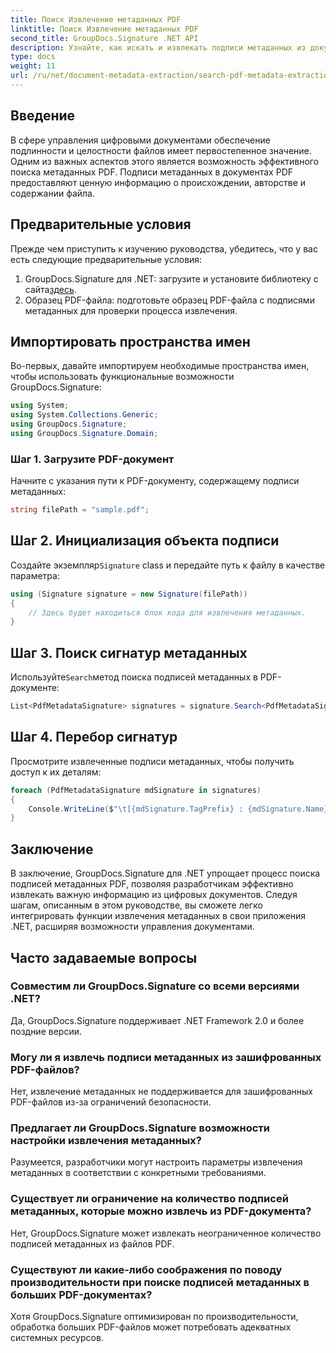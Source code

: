```yaml
---
title: Поиск Извлечение метаданных PDF
linktitle: Поиск Извлечение метаданных PDF
second_title: GroupDocs.Signature .NET API
description: Узнайте, как искать и извлекать подписи метаданных из документов PDF с помощью GroupDocs.Signature для .NET. Расширьте свои возможности управления документами.
type: docs
weight: 11
url: /ru/net/document-metadata-extraction/search-pdf-metadata-extraction/
---
```

## Введение
В сфере управления цифровыми документами обеспечение подлинности и целостности файлов имеет первостепенное значение. Одним из важных аспектов этого является возможность эффективного поиска метаданных PDF. Подписи метаданных в документах PDF предоставляют ценную информацию о происхождении, авторстве и содержании файла.
## Предварительные условия
Прежде чем приступить к изучению руководства, убедитесь, что у вас есть следующие предварительные условия:
1.  GroupDocs.Signature для .NET: загрузите и установите библиотеку с сайта[здесь](https://releases.groupdocs.com/signature/net/).
2. Образец PDF-файла: подготовьте образец PDF-файла с подписями метаданных для проверки процесса извлечения.

## Импортировать пространства имен
Во-первых, давайте импортируем необходимые пространства имен, чтобы использовать функциональные возможности GroupDocs.Signature:
```csharp
using System;
using System.Collections.Generic;
using GroupDocs.Signature;
using GroupDocs.Signature.Domain;
```
### Шаг 1. Загрузите PDF-документ
Начните с указания пути к PDF-документу, содержащему подписи метаданных:
```csharp
string filePath = "sample.pdf";
```
## Шаг 2. Инициализация объекта подписи
 Создайте экземпляр`Signature` class и передайте путь к файлу в качестве параметра:
```csharp
using (Signature signature = new Signature(filePath))
{
    // Здесь будет находиться блок кода для извлечения метаданных.
}
```
## Шаг 3. Поиск сигнатур метаданных
 Используйте`Search`метод поиска подписей метаданных в PDF-документе:
```csharp
List<PdfMetadataSignature> signatures = signature.Search<PdfMetadataSignature>(SignatureType.Metadata);
```
## Шаг 4. Перебор сигнатур
Просмотрите извлеченные подписи метаданных, чтобы получить доступ к их деталям:
```csharp
foreach (PdfMetadataSignature mdSignature in signatures)
{
    Console.WriteLine($"\t[{mdSignature.TagPrefix} : {mdSignature.Name}] = {mdSignature.Value} ({mdSignature.Type})");
}
```

## Заключение
В заключение, GroupDocs.Signature для .NET упрощает процесс поиска подписей метаданных PDF, позволяя разработчикам эффективно извлекать важную информацию из цифровых документов. Следуя шагам, описанным в этом руководстве, вы сможете легко интегрировать функции извлечения метаданных в свои приложения .NET, расширяя возможности управления документами.
## Часто задаваемые вопросы
### Совместим ли GroupDocs.Signature со всеми версиями .NET?
Да, GroupDocs.Signature поддерживает .NET Framework 2.0 и более поздние версии.
### Могу ли я извлечь подписи метаданных из зашифрованных PDF-файлов?
Нет, извлечение метаданных не поддерживается для зашифрованных PDF-файлов из-за ограничений безопасности.
### Предлагает ли GroupDocs.Signature возможности настройки извлечения метаданных?
Разумеется, разработчики могут настроить параметры извлечения метаданных в соответствии с конкретными требованиями.
### Существует ли ограничение на количество подписей метаданных, которые можно извлечь из PDF-документа?
Нет, GroupDocs.Signature может извлекать неограниченное количество подписей метаданных из файлов PDF.
### Существуют ли какие-либо соображения по поводу производительности при поиске подписей метаданных в больших PDF-документах?
Хотя GroupDocs.Signature оптимизирован по производительности, обработка больших PDF-файлов может потребовать адекватных системных ресурсов.